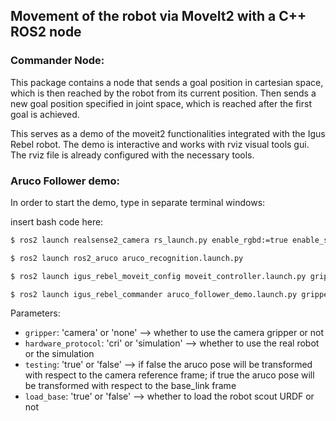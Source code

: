 ## Movement of the robot via MoveIt2 with a C++ ROS2 node

### Commander Node:
This package contains a node that sends a goal position in cartesian space, which is then reached by the robot from its current position.
Then sends a new goal position specified in joint space, which is reached after the first goal is achieved.

This serves as a demo of the moveit2 functionalities integrated with the Igus Rebel robot. The demo is interactive and works with rviz visual tools gui.
The rviz file is already configured with the necessary tools.

### Aruco Follower demo:

In order to start the demo, type in separate terminal windows:

insert bash code here:

``` bash
$ ros2 launch realsense2_camera rs_launch.py enable_rgbd:=true enable_sync:=true align_depth.enable:=true enable_color:=true enable_depth:=true pointcloud.enable:=true publish_tf:=true tf_publish_rate:=1.0

$ ros2 launch ros2_aruco aruco_recognition.launch.py

$ ros2 launch igus_rebel_moveit_config moveit_controller.launch.py gripper:=camera hardware_protocol:=cri load_base:=false

$ ros2 launch igus_rebel_commander aruco_follower_demo.launch.py gripper:=camera hardware_protocol:=cri testing:=false load_base:=false
```

Parameters:
- `gripper`: 'camera' or 'none' --> whether to use the camera gripper or not
- `hardware_protocol`: 'cri' or 'simulation' --> whether to use the real robot or the simulation
- `testing`: 'true' or 'false' --> if false the aruco pose will be transformed with respect to the camera reference frame; if true the aruco pose will be transformed with respect to the base_link frame
- `load_base`: 'true' or 'false' --> whether to load the robot scout URDF or not
